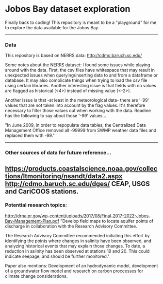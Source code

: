 # Jobos Bay dataset exploration
Finally back to coding!
This repository is meant to be a "playground" for me to explore the data available for the Jobos Bay.

---
### Data
This repository is based on NERRS data:
http://cdmo.baruch.sc.edu/

Some notes about the NERRS dataset:
I found some issues while playing around with the data.  First, the csv files have whitespace that may result in unexpected issues when querying/inserting data to and from a dataframe or database.  It may also complicate things when trying to load the csv file using certain libraries.  Another interesting issue is that fields with no values are flagged as historical (<4>) instead of missing value (<-2>).

Another issue is that -at least in the meteorological data- there are '-99' values that are not taken into account by the flag values.  It's therefore necessary to filter those values out when working with the data.  Readme has the following to say about those '-99' values...

"In June 2009, in order to repopulate data tables, the Centralized Data Management Office removed all -99999 from SWMP weather data files and replaced them with -99."

---

### Other sources of data for future reference...
https://products.coastalscience.noaa.gov/collections/ltmonitoring/nsandt/data2.aspx
http://cdmo.baruch.sc.edu/dges/
CEAP, USGS and CariCOOS stations.
---
### Potential research topics:
http://drna.pr.gov/wp-content/uploads/2017/08/Final-2017-2022-Jobos-Bay-Management-Plan.pdf
"Develop  field  maps  to  locate  aquifer  points  of  discharge  in  collaboration  with the Research Advisory Committee. 

The Research Advisory Committee recommended initiating this effort by identifying the points  where  changes  in  salinity  have  been  observed,  and  analyzing  historical events that may explain those changes. To date, a reduction in salinity has been observed at  stations 19 and 20. This could indicate seepage, and should be further monitored."

Paper also mentions: Development of an hydrodynamic model, development of a groundwater flow model and research on carbon proccesses for climate change considerations.